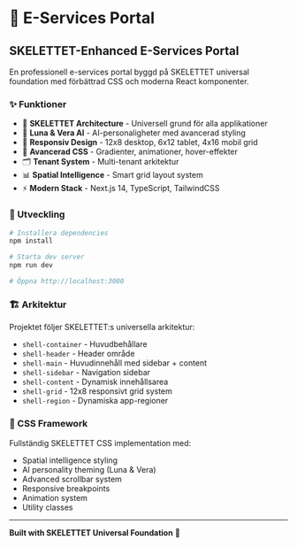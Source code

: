 
# 🦴 E-Services Portal

## SKELETTET-Enhanced E-Services Portal

En professionell e-services portal byggd på SKELETTET universal foundation med förbättrad CSS och moderna React komponenter.

### ✨ Funktioner

- 🦴 **SKELETTET Architecture** - Universell grund för alla applikationer
- 🤖 **Luna & Vera AI** - AI-personaligheter med avancerad styling  
- 📱 **Responsiv Design** - 12x8 desktop, 6x12 tablet, 4x16 mobil grid
- 🎨 **Avancerad CSS** - Gradienter, animationer, hover-effekter
- 🗂️ **Tenant System** - Multi-tenant arkitektur
- 📊 **Spatial Intelligence** - Smart grid layout system
- ⚡ **Modern Stack** - Next.js 14, TypeScript, TailwindCSS

### 🚀 Utveckling

```bash
# Installera dependencies
npm install

# Starta dev server
npm run dev

# Öppna http://localhost:3000
```

### 🏗️ Arkitektur

Projektet följer SKELETTET:s universella arkitektur:

- `shell-container` - Huvudbehållare
- `shell-header` - Header område  
- `shell-main` - Huvudinnehåll med sidebar + content
- `shell-sidebar` - Navigation sidebar
- `shell-content` - Dynamisk innehållsarea
- `shell-grid` - 12x8 responsivt grid system
- `shell-region` - Dynamiska app-regioner

### 🎯 CSS Framework

Fullständig SKELETTET CSS implementation med:
- Spatial intelligence styling
- AI personality theming (Luna & Vera)
- Advanced scrollbar system
- Responsive breakpoints
- Animation system
- Utility classes

---

**Built with SKELETTET Universal Foundation** 🦴

